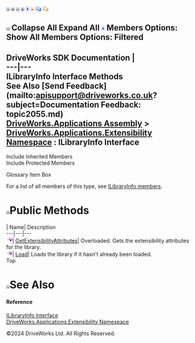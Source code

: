 ![](dotnetimages/collapse.gif) ![](dotnetimages/expand.gif) ![](dotnetimages/collapse.gif) ![](dotnetimages/expand.gif) ![](dotnetimages/drpdown.gif) ![](dotnetimages/drpdown_orange.gif) ![](dotnetimages/copycode.gif) ![](dotnetimages/copycodeHighlight.gif)

![](dotnetimages/collapse.gif) Collapse All Expand All ![](dotnetimages/drpdown.gif) Members Options: Show All  Members Options: Filtered   
---  
DriveWorks SDK Documentation  |   
---|---  
ILibraryInfo Interface Methods   
See Also [Send Feedback](mailto:apisupport@driveworks.co.uk?subject=Documentation Feedback: topic2055.md)  
[DriveWorks.Applications Assembly](topic13.md) > [DriveWorks.Applications.Extensibility Namespace](topic1995.md) : ILibraryInfo Interface  
---  
  
Include Inherited Members    
Include Protected Members    


Glossary Item Box

For a list of all members of this type, see [ILibraryInfo members](topic2056.md).

# ![](dotnetimages/collapse.gif)Public Methods

| Name| Description  
---|---|---  
![ Method](dotnetimages/Method.gif)| [GetExtensibilityAttributes](topic2060.md)| Overloaded. Gets the extensibility attributes for the library.   
![ Method](dotnetimages/Method.gif)| [Load](topic2064.md)| Loads the library if it hasn't already been loaded.   
Top

# ![](dotnetimages/collapse.gif)See Also

#### Reference

[ILibraryInfo Interface](topic2055.md)   
[DriveWorks.Applications.Extensibility Namespace](topic1995.md)

©2024 DriveWorks Ltd. All Rights Reserved.
